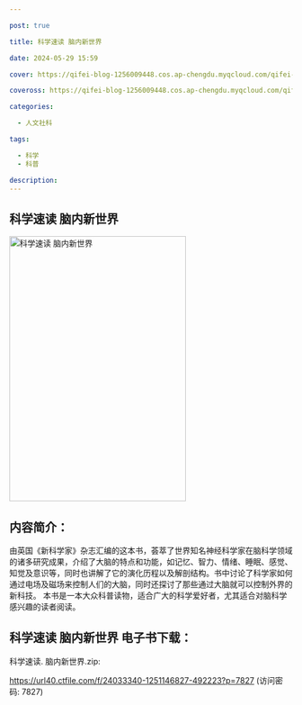 ```yaml
---

post: true

title: 科学速读 脑内新世界

date: 2024-05-29 15:59

cover: https://qifei-blog-1256009448.cos.ap-chengdu.myqcloud.com/qifei-blog/657590c1c458853aeffba96e.jpg

coveross: https://qifei-blog-1256009448.cos.ap-chengdu.myqcloud.com/qifei-blog/657590c1c458853aeffba96e.jpg

categories:

  - 人文社科

tags:

  - 科学
  - 科普

description:
---
```


## 科学速读 脑内新世界
<img alt="科学速读 脑内新世界 " class="aligncenter loaded" data-was-processed="true" decoding="async" fetchpriority="high" height="471" src="https://qifei-blog-1256009448.cos.ap-chengdu.myqcloud.com/qifei-blog/657590c1c458853aeffba96e.jpg" style="cursor: zoom-in;" width="314"/>

## 内容简介：

由英国《新科学家》杂志汇编的这本书，荟萃了世界知名神经科学家在脑科学领域的诸多研究成果，介绍了大脑的特点和功能，如记忆、智力、情绪、睡眠、感觉、知觉及意识等，同时也讲解了它的演化历程以及解剖结构。书中讨论了科学家如何通过电场及磁场来控制人们的大脑，同时还探讨了那些通过大脑就可以控制外界的新科技。 本书是一本大众科普读物，适合广大的科学爱好者，尤其适合对脑科学感兴趣的读者阅读。

## 科学速读 脑内新世界 电子书下载：

科学速读. 脑内新世界.zip: 

https://url40.ctfile.com/f/24033340-1251146827-492223?p=7827 (访问密码: 7827)
